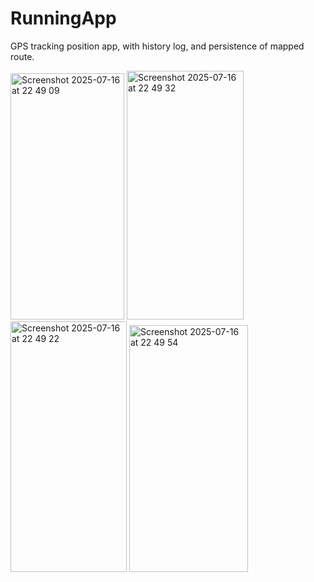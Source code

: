 # RunningApp
GPS tracking position app, with history log, and persistence of  mapped route.



<img width="182" height="394" alt="Screenshot 2025-07-16 at 22 49 09" src="https://github.com/user-attachments/assets/b4c21219-a5bd-4fea-82d5-b0f30934bd44" />


<img width="187" height="398" alt="Screenshot 2025-07-16 at 22 49 32" src="https://github.com/user-attachments/assets/f097a45f-662b-467c-8ffe-4954b9f502a9" />


<img width="186" height="401" alt="Screenshot 2025-07-16 at 22 49 22" src="https://github.com/user-attachments/assets/9289e16c-2e6d-42c9-9726-a3f0b253ffb9" />


<img width="190" height="395" alt="Screenshot 2025-07-16 at 22 49 54" src="https://github.com/user-attachments/assets/aa24234f-7bf7-425e-9b66-2f4f162e0711" />
